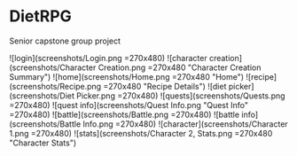 # DietRPG
Senior capstone group project

![login](screenshots/Login.png =270x480) ![character creation](screenshots/Character Creation.png =270x480 "Character Creation Summary") ![home](screenshots/Home.png =270x480 "Home") ![recipe](screenshots/Recipe.png =270x480 "Recipe Details") ![diet picker](screenshots/Diet Picker.png =270x480) ![quests](screenshots/Quests.png =270x480) ![quest info](screenshots/Quest Info.png "Quest Info" =270x480) ![battle](screenshots/Battle.png =270x480) ![battle info](screenshots/Battle Info.png =270x480) ![character](screenshots/Character 1.png =270x480) ![stats](screenshots/Character 2, Stats.png =270x480 "Character Stats")

